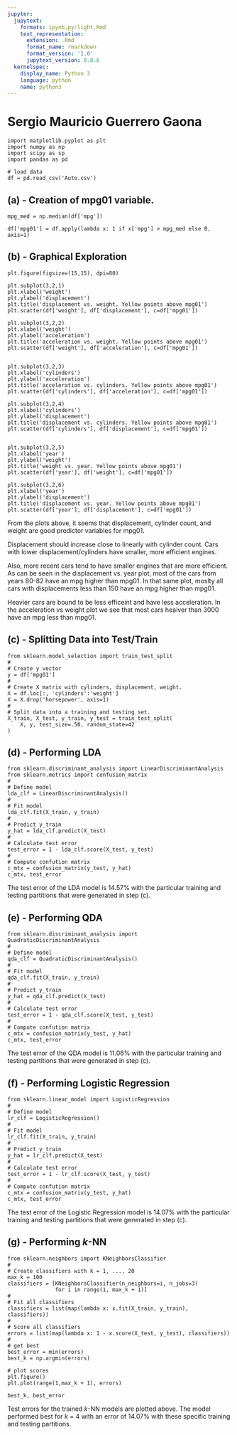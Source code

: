 ```yaml
---
jupyter:
  jupytext:
    formats: ipynb,py:light,Rmd
    text_representation:
      extension: .Rmd
      format_name: rmarkdown
      format_version: '1.0'
      jupytext_version: 0.8.6
  kernelspec:
    display_name: Python 3
    language: python
    name: python3
---
```


# Sergio Mauricio Guerrero Gaona

```{python}
import matplotlib.pyplot as plt
import numpy as np
import scipy as sp
import pandas as pd
```

```{python}
# load data
df = pd.read_csv('Auto.csv')
```

## (a) - Creation of mpg01 variable. 

```{python}
mpg_med = np.median(df['mpg'])

df['mpg01'] = df.apply(lambda x: 1 if x['mpg'] > mpg_med else 0, axis=1)
```

## (b) - Graphical Exploration

```{python}
plt.figure(figsize=(15,15), dpi=80)

plt.subplot(3,2,1)
plt.xlabel('weight')
plt.ylabel('displacement')
plt.title('displacement vs. weight. Yellow points above mpg01')
plt.scatter(df['weight'], df['displacement'], c=df['mpg01'])

plt.subplot(3,2,2)
plt.xlabel('weight')
plt.ylabel('acceleration')
plt.title('acceleration vs. weight. Yellow points above mpg01')
plt.scatter(df['weight'], df['acceleration'], c=df['mpg01'])


plt.subplot(3,2,3)
plt.xlabel('cylinders')
plt.ylabel('acceleration')
plt.title('acceleration vs. cylinders. Yellow points above mpg01')
plt.scatter(df['cylinders'], df['acceleration'], c=df['mpg01'])

plt.subplot(3,2,4)
plt.xlabel('cylinders')
plt.ylabel('displacement')
plt.title('displacement vs. cylinders. Yellow points above mpg01')
plt.scatter(df['cylinders'], df['displacement'], c=df['mpg01'])


plt.subplot(3,2,5)
plt.xlabel('year')
plt.ylabel('weight')
plt.title('weight vs. year. Yellow points above mpg01')
plt.scatter(df['year'], df['weight'], c=df['mpg01'])

plt.subplot(3,2,6)
plt.xlabel('year')
plt.ylabel('displacement')
plt.title('displacement vs. year. Yellow points above mpg01')
plt.scatter(df['year'], df['displacement'], c=df['mpg01'])
```

From the plots above, it seems that displacement, cylinder count, and weight are good predictor variables for mpg01. 

Displacement should increase close to linearly with cylinder count. Cars with lower displacement/cylinders have smaller, more efficient engines. 

Also, more recent cars tend to have smaller engines that are more efficient. As can be seen in the displacement vs. year plot, most of the cars from years 80-82 have an mpg higher than mpg01. In that same plot, moslty all cars with displacements less than 150 have an mpg higher than mpg01.

Heavier cars are bound to be less efficeint and have less acceleration. In the acceleration vs weight plot we see that most cars heaiver than 3000 have an mpg less than mpg01.


## (c) - Splitting Data into Test/Train 

```{python}
from sklearn.model_selection import train_test_split
#
# Create y vector
y = df['mpg01']
#
# Create X matrix with cylinders, displacement, weight.
X = df.loc[:, 'cylinders':'weight']
X = X.drop('horsepower', axis=1)
#
# Split data into a training and testing set.
X_train, X_test, y_train, y_test = train_test_split(
    X, y, test_size=.50, random_state=42
)
```

## (d) - Performing LDA

```{python}
from sklearn.discriminant_analysis import LinearDiscriminantAnalysis
from sklearn.metrics import confusion_matrix
#
# Define model
lda_clf = LinearDiscriminantAnalysis()
#
# Fit model
lda_clf.fit(X_train, y_train)
#
# Predict y_train
y_hat = lda_clf.predict(X_test)
#
# Calculate test error
test_error = 1 - lda_clf.score(X_test, y_test)
#
# Compute confution matrix
c_mtx = confusion_matrix(y_test, y_hat)
c_mtx, test_error
```

The test error of the LDA model is $14.57$% with the particular training and testing partitions that were generated in step (c).


## (e) - Performing QDA

```{python}
from sklearn.discriminant_analysis import QuadraticDiscriminantAnalysis
#
# Define model
qda_clf = QuadraticDiscriminantAnalysis()
#
# Fit model
qda_clf.fit(X_train, y_train)
#
# Predict y_train
y_hat = qda_clf.predict(X_test)
#
# Calculate test error
test_error = 1 - qda_clf.score(X_test, y_test)
#
# Compute confution matrix
c_mtx = confusion_matrix(y_test, y_hat)
c_mtx, test_error
```

The test error of the QDA model is $11.06$% with the particular training and testing partitions that were generated in step (c).


## (f) - Performing Logistic Regression

```{python}
from sklearn.linear_model import LogisticRegression
#
# Define model
lr_clf = LogisticRegression()
#
# Fit model
lr_clf.fit(X_train, y_train)
#
# Predict y_train
y_hat = lr_clf.predict(X_test)
#
# Calculate test error
test_error = 1 - lr_clf.score(X_test, y_test)
#
# Compute confution matrix
c_mtx = confusion_matrix(y_test, y_hat)
c_mtx, test_error
```

The test error of the Logistic Regression model is $14.07$% with the particular training and testing partitions that were generated in step (c).


## (g) - Performing $k$-NN

```{python}
from sklearn.neighbors import KNeighborsClassifier
#
# Create classifiers with k = 1, ..., 20
max_k = 100
classifiers = [KNeighborsClassifier(n_neighbors=i, n_jobs=3) 
               for i in range(1, max_k + 1)]
#
# Fit all classifiers
classifiers = list(map(lambda x: x.fit(X_train, y_train), classifiers))
#
# Score all classifiers
errors = list(map(lambda x: 1 - x.score(X_test, y_test), classifiers))
#
# get best
best_error = min(errors)
best_k = np.argmin(errors)
```

```{python}
# plot scores
plt.figure()
plt.plot(range(1,max_k + 1), errors)
```

```{python}
best_k, best_error
```

Test errors for the trained $k$-NN models are plotted above. The model performed best for $k$ = 4 with an error of $14.07$% with these specific training and testing partitions.
